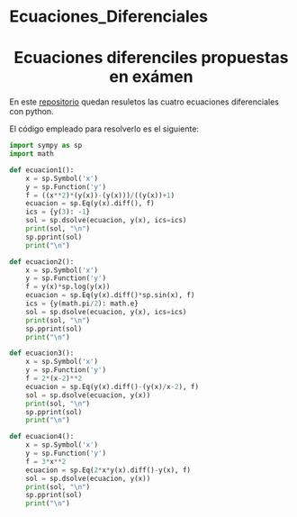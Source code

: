 # Ecuaciones_Diferenciales
<h1 align="center">Ecuaciones diferenciles propuestas en exámen</h1>

En este [repositorio](https://github.com/Xavitheforce/Ecuaciones_Diferenciales) quedan resuletos las cuatro ecuaciones diferenciales con python.

El código empleado para resolverlo es el siguiente:

```python
import sympy as sp
import math

def ecuacion1():
    x = sp.Symbol('x')
    y = sp.Function('y')
    f = ((x**2)*(y(x))-(y(x)))/((y(x))+1)
    ecuacion = sp.Eq(y(x).diff(), f)
    ics = {y(3): -1}
    sol = sp.dsolve(ecuacion, y(x), ics=ics)
    print(sol, "\n")
    sp.pprint(sol)
    print("\n")

def ecuacion2():
    x = sp.Symbol('x')
    y = sp.Function('y')
    f = y(x)*sp.log(y(x))
    ecuacion = sp.Eq(y(x).diff()*sp.sin(x), f)
    ics = {y(math.pi/2): math.e}
    sol = sp.dsolve(ecuacion, y(x), ics=ics)
    print(sol, "\n")
    sp.pprint(sol)
    print("\n")

def ecuacion3():
    x = sp.Symbol('x')
    y = sp.Function('y')
    f = 2*(x-2)**2
    ecuacion = sp.Eq(y(x).diff()-(y(x)/x-2), f)
    sol = sp.dsolve(ecuacion, y(x))
    print(sol, "\n")
    sp.pprint(sol)
    print("\n")

def ecuacion4():
    x = sp.Symbol('x')
    y = sp.Function('y')
    f = 3*x**2
    ecuacion = sp.Eq(2*x*y(x).diff()-y(x), f)
    sol = sp.dsolve(ecuacion, y(x))
    print(sol, "\n")
    sp.pprint(sol)
    print("\n")
```
